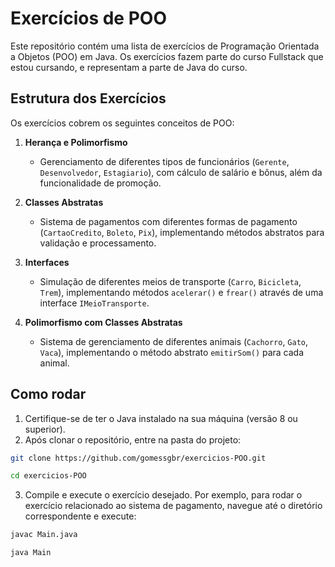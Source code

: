 # Exercícios de POO

Este repositório contém uma lista de exercícios de Programação Orientada a Objetos (POO) em Java. Os exercícios fazem parte do curso Fullstack que estou cursando, e representam a parte de Java do curso. 

## Estrutura dos Exercícios

Os exercícios cobrem os seguintes conceitos de POO:

1. **Herança e Polimorfismo**
   - Gerenciamento de diferentes tipos de funcionários (`Gerente`, `Desenvolvedor`, `Estagiario`), com cálculo de salário e bônus, além da funcionalidade de promoção.

2. **Classes Abstratas**
   - Sistema de pagamentos com diferentes formas de pagamento (`CartaoCredito`, `Boleto`, `Pix`), implementando métodos abstratos para validação e processamento.

3. **Interfaces**
   - Simulação de diferentes meios de transporte (`Carro`, `Bicicleta`, `Trem`), implementando métodos `acelerar()` e `frear()` através de uma interface `IMeioTransporte`.

4. **Polimorfismo com Classes Abstratas**
   - Sistema de gerenciamento de diferentes animais (`Cachorro`, `Gato`, `Vaca`), implementando o método abstrato `emitirSom()` para cada animal.



## Como rodar 

1.	Certifique-se de ter o Java instalado na sua máquina (versão 8 ou superior).
2.	Após clonar o repositório, entre na pasta do projeto:
```bash
git clone https://github.com/gomessgbr/exercicios-POO.git
```
```bash 
cd exercicios-POO
```
3.	Compile e execute o exercício desejado. Por exemplo, para rodar o exercício relacionado ao sistema de pagamento, navegue até o diretório correspondente e execute:
```bash
javac Main.java
```
```bash
java Main
```
